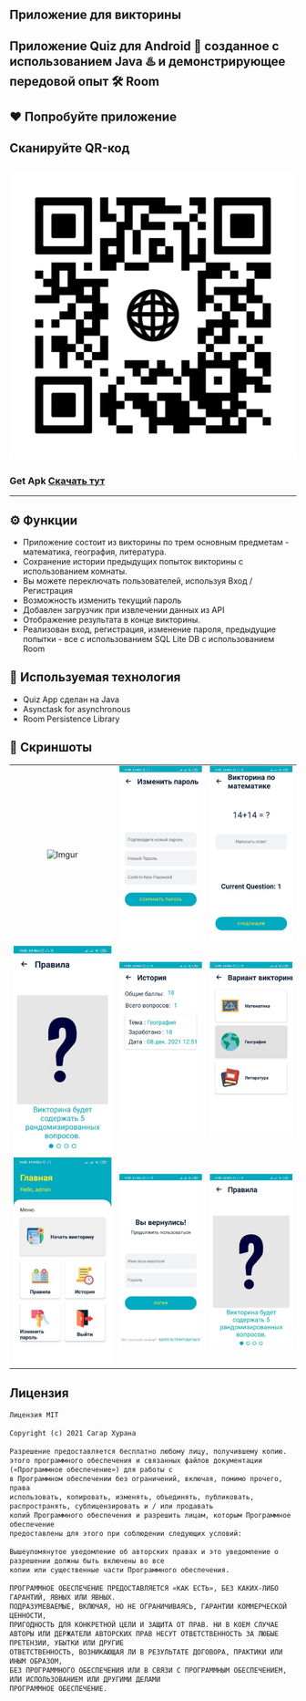 ## Приложение для викторины 
Приложение Quiz для Android 📱 созданное с использованием Java ♨️ и демонстрирующее передовой опыт 🛠️ Room 
-------------------

## ❤️ Попробуйте приложение 
## Сканируйте QR-код 
 ![Imgur](screenshots/qrCodeForApk.png)
---------------
### Get Apk [Скачать тут](https://qrco.de/bccMV7)
------------
## ⚙️ Функции 
* Приложение состоит из викторины по трем основным предметам - математика, география, литература.
* Сохранение истории предыдущих попыток викторины с использованием комнаты.
* Вы можете переключать пользователей, используя Вход / Регистрация
* Возможность изменить текущий пароль
* Добавлен загрузчик при извлечении данных из API
* Отображение результата в конце викторины.
* Реализован вход, регистрация, изменение пароля, предыдущие попытки - все с использованием SQL Lite DB с использованием Room 

## 🚀 Используемая технология 

* Quiz App сделан на Java
* Asynctask for asynchronous
* Room Persistence Library

## 📸 Скриншоты

||||
|:----------------------------------------:|:-----------------------------------------:|:-----------------------------------------: |
| ![Imgur](screenshots/0.png) | ![Imgur](screenshots/1.png) | ![Imgur](screenshots/2.png) |
| ![Imgur](screenshots/3.png) | ![Imgur](screenshots/4.png) | ![Imgur](screenshots/5.png) |
| ![Imgur](screenshots/6.png) | ![Imgur](screenshots/7.png) | ![Imgur](screenshots/3.png) |


## Лицензия
```
Лицензия MIT

Copyright (c) 2021 Сагар Хурана

Разрешение предоставляется бесплатно любому лицу, получившему копию.
этого программного обеспечения и связанных файлов документации («Программное обеспечение») для работы с
в Программном обеспечении без ограничений, включая, помимо прочего, права
использовать, копировать, изменять, объединять, публиковать, распространять, сублицензировать и / или продавать
копий Программного обеспечения и разрешить лицам, которым Программное обеспечение
предоставлены для этого при соблюдении следующих условий:

Вышеупомянутое уведомление об авторских правах и это уведомление о разрешении должны быть включены во все
копии или существенные части Программного обеспечения.

ПРОГРАММНОЕ ОБЕСПЕЧЕНИЕ ПРЕДОСТАВЛЯЕТСЯ «КАК ЕСТЬ», БЕЗ КАКИХ-ЛИБО ГАРАНТИЙ, ЯВНЫХ ИЛИ ЯВНЫХ.
ПОДРАЗУМЕВАЕМЫЕ, ВКЛЮЧАЯ, НО НЕ ОГРАНИЧИВАЯСЬ, ГАРАНТИИ КОММЕРЧЕСКОЙ ЦЕННОСТИ,
ПРИГОДНОСТЬ ДЛЯ КОНКРЕТНОЙ ЦЕЛИ И ЗАЩИТА ОТ ПРАВ. НИ В КОЕМ СЛУЧАЕ
АВТОРЫ ИЛИ ДЕРЖАТЕЛИ АВТОРСКИХ ПРАВ НЕСУТ ОТВЕТСТВЕННОСТЬ ЗА ЛЮБЫЕ ПРЕТЕНЗИИ, УБЫТКИ ИЛИ ДРУГИЕ
ОТВЕТСТВЕННОСТЬ, ВОЗНИКАЮЩАЯ ЛИ В РЕЗУЛЬТАТЕ ДОГОВОРА, ПРАКТИКИ ИЛИ ИНЫМ ОБРАЗОМ,
БЕЗ ПРОГРАММНОГО ОБЕСПЕЧЕНИЯ ИЛИ В СВЯЗИ С ПРОГРАММНЫМ ОБЕСПЕЧЕНИЕМ, ИЛИ ИСПОЛЬЗОВАНИЕМ ИЛИ ДРУГИМИ ДЕЛАМИ
ПРОГРАММНОЕ ОБЕСПЕЧЕНИЕ. 
```
